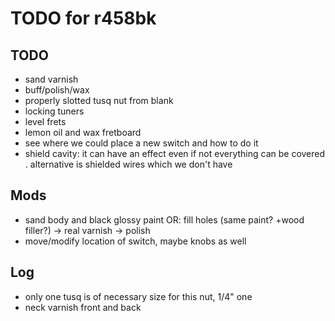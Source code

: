 # TODO for r458bk

## TODO
- sand varnish
- buff/polish/wax
- properly slotted tusq nut from blank
- locking tuners
- level frets
- lemon oil and wax fretboard
- see where we could place a new switch and how to do it
- shield cavity: it can have an effect even if not everything can be covered
	. alternative is shielded wires which we don't have

## Mods
- sand body and black glossy paint OR: fill holes (same paint? +wood filler?) -> real varnish -> polish
- move/modify location of switch, maybe knobs as well


## Log
- only one tusq is of necessary size for this nut, 1/4" one
- neck varnish front and back

